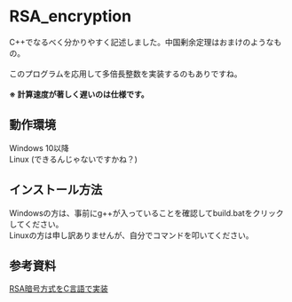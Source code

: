 # RSA_encryption
C++でなるべく分かりやすく記述しました。中国剰余定理はおまけのようなもの。<br><br>
このプログラムを応用して多倍長整数を実装するのもありですね。<br><br>
**※ 計算速度が著しく遅いのは仕様です。**

## 動作環境
Windows 10以降<br>
Linux (できるんじゃないですかね？)

## インストール方法
Windowsの方は、事前にg++が入っていることを確認してbuild.batをクリックしてください。<br>
Linuxの方は申し訳ありませんが、自分でコマンドを叩いてください。<br>

## 参考資料
[RSA暗号方式をC言語で実装](https://qiita.com/tcb78/items/3eaa4a222bd544012db5)
